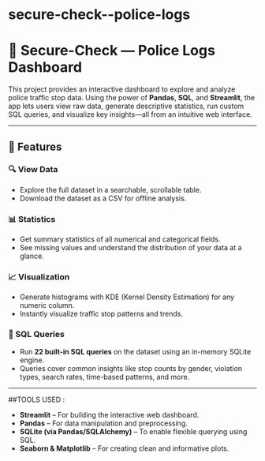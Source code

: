 # secure-check--police-logs

# 🚓 Secure-Check — Police Logs Dashboard

This project provides an interactive dashboard to explore and analyze police traffic stop data. Using the power of **Pandas**, **SQL**, and **Streamlit**, the app lets users view raw data, generate descriptive statistics, run custom SQL queries, and visualize key insights—all from an intuitive web interface.

---

## 📌 Features

### 🔍 View Data
- Explore the full dataset in a searchable, scrollable table.
- Download the dataset as a CSV for offline analysis.

### 📊 Statistics
- Get summary statistics of all numerical and categorical fields.
- See missing values and understand the distribution of your data at a glance.

### 📈 Visualization
- Generate histograms with KDE (Kernel Density Estimation) for any numeric column.
- Instantly visualize traffic stop patterns and trends.

### 🧮 SQL Queries
- Run **22 built-in SQL queries** on the dataset using an in-memory SQLite engine.
- Queries cover common insights like stop counts by gender, violation types, search rates, time-based patterns, and more.

---

##TOOLS USED :

- **Streamlit** – For building the interactive web dashboard.
- **Pandas** – For data manipulation and preprocessing.
- **SQLite (via Pandas/SQLAlchemy)** – To enable flexible querying using SQL.
- **Seaborn & Matplotlib** – For creating clean and informative plots.



